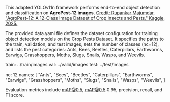 This adapted YOLOv11n framework performs end-to-end object detection and classification on **AgroPest-12 images**.
[Credit: Rupankar Majumdar, "AgroPest-12: A 12-Class Image Dataset of Crop Insects and Pests," Kaggle, 2025.](https://www.kaggle.com/datasets/rupankarmajumdar/crop-pests-dataset)

The provided data.yaml file defines the dataset configuration for training object detection models on the Crop Pests Dataset. It specifies the paths to the train, validation, and test images, sets the number of classes (nc=12), and lists the pest categories: Ants, Bees, Beetles, Caterpillars, Earthworms, Earwigs, Grasshoppers, Moths, Slugs, Snails, Wasps, and Weevils.

train: ../train/images
val: ../valid/images
test: ../test/images

nc: 12
names:
  [
    "Ants",
    "Bees",
    "Beetles",
    "Caterpillars",
    "Earthworms",
    "Earwigs",
    "Grasshoppers",
    "Moths",
    "Slugs",
    "Snails",
    "Wasps",
    "Weevils",
  ]
  

Evaluation metrics include mAP@0.5, mAP@0.5:0.95, precision, recall, and F1 score.
